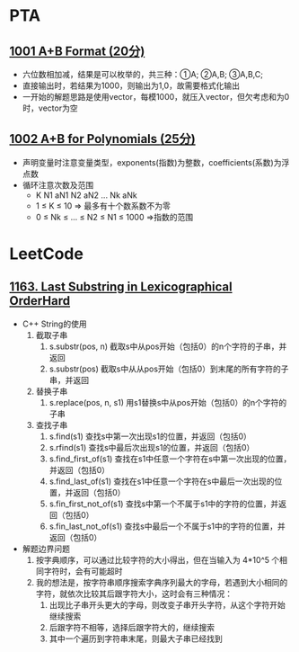 # PTA
## [1001 A+B Format ](https://pintia.cn/problem-sets/994805342720868352/problems/994805528788582400)[(20分)](https://github.com/Mifan-rabbit/PTA/blob/master/1001%20A%2BB%20Format%20(20%E5%88%86).md)
- 六位数相加减，结果是可以枚举的，共三种：①A; ②A,B; ③A,B,C;
- 直接输出时，若结果为1000，则输出为1,0，故需要格式化输出
- 一开始的解题思路是使用vector，每模1000，就压入vector，但欠考虑和为0时，vector为空

## [1002 A+B for Polynomials ](https://pintia.cn/problem-sets/994805342720868352/problems/994805526272000000)[(25分)]()
- 声明变量时注意变量类型，exponents(指数)为整数，coefficients(系数)为浮点数
- 循环注意次数及范围
  - K  N1  aN1  N2  aN2  ...  Nk  aNk 
  - 1 ≤ K ≤ 10 => 最多有十个数系数不为零
  - 0 ≤ Nk ≤ ... ≤ N2 ≤ N1 ≤ 1000 =>指数的范围

# LeetCode
## [1163. Last Substring in Lexicographical OrderHard](https://leetcode.com/problems/last-substring-in-lexicographical-order/)
- C++ String的使用 
  1. 截取子串
      1. s.substr(pos, n)    截取s中从pos开始（包括0）的n个字符的子串，并返回
      2. s.substr(pos)       截取s中从从pos开始（包括0）到末尾的所有字符的子串，并返回
  2. 替换子串
      1. s.replace(pos, n, s1)    用s1替换s中从pos开始（包括0）的n个字符的子串
  3. 查找子串
      1. s.find(s1)         查找s中第一次出现s1的位置，并返回（包括0）
      2. s.rfind(s1)        查找s中最后次出现s1的位置，并返回（包括0）
      3. s.find_first_of(s1)       查找在s1中任意一个字符在s中第一次出现的位置，并返回（包括0）
      4. s.find_last_of(s1)       查找在s1中任意一个字符在s中最后一次出现的位置，并返回（包括0）
      5. s.fin_first_not_of(s1)         查找s中第一个不属于s1中的字符的位置，并返回（包括0）
      6. s.fin_last_not_of(s1)         查找s中最后一个不属于s1中的字符的位置，并返回（包括0）
- 解题边界问题
    1. 按字典顺序，可以通过比较字符的大小得出，但在当输入为 4\*10^5 个相同字符时，会有可能超时
    2. 我的想法是，按字符串顺序搜索字典序列最大的字母，若遇到大小相同的字符，就依次比较其后跟字符大小，这时会有三种情况：
        1. 出现比子串开头更大的字母，则改变子串开头字符，从这个字符开始继续搜索
        2. 后跟字符不相等，选择后跟字符大的，继续搜索
        3. 其中一个遍历到字符串末尾，则最大子串已经找到

